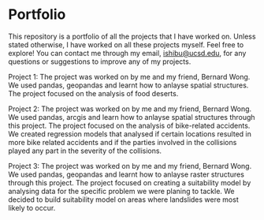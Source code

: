 # Portfolio
This repository is a portfolio of all the projects that I have worked on. Unless stated otherwise, I have worked on all these projects myself. Feel free to explore! You can contact me through my email, ishibu@ucsd.edu, for any questions or suggestions to improve any of my projects. 

Project 1:
The project was worked on by me and my friend, Bernard Wong. We used pandas, geopandas and learnt how to anlayse spatial structures. The project focused on the analysis of food deserts.

Project 2:
The project was worked on by me and my friend, Bernard Wong. We used pandas, arcgis and learn how to anlayse spatial structures through this project. The project focused on the analysis of bike-related accidents. We created regression models that analysed if certain locations resulted in more bike related accidents and if the parties involved in the collisions played any part in the severity of the collisions.

Project 3:
The project was worked on by me and my friend, Bernard Wong. We used pandas, geopandas and learnt how to anlayse raster structures through this project. The project focused on creating a suitability model by analysing data for the specific problem we were planing to tackle. We decided to build suitability model on areas where landslides were most likely to occur.
